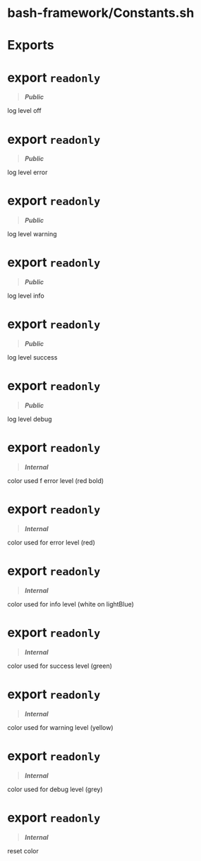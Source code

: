 # bash-framework/Constants.sh
# Exports
# export `readonly`
> ***Public***

log level off
# export `readonly`
> ***Public***

log level error
# export `readonly`
> ***Public***

log level warning
# export `readonly`
> ***Public***

log level info
# export `readonly`
> ***Public***

log level success
# export `readonly`
> ***Public***

log level debug
# export `readonly`
> ***Internal***

color used f error level (red bold)
# export `readonly`
> ***Internal***

color used for error level (red)
# export `readonly`
> ***Internal***

color used for info level (white on lightBlue)
# export `readonly`
> ***Internal***

color used for success level (green)
# export `readonly`
> ***Internal***

color used for warning level (yellow)
# export `readonly`
> ***Internal***

color used for debug level (grey)
# export `readonly`
> ***Internal***

reset color
